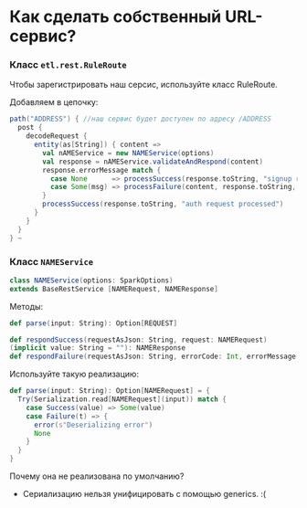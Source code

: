 # Как сделать собственный URL-сервис?

### Класс `etl.rest.RuleRoute`

Чтобы зарегистрировать наш серсис, используйте класс RuleRoute.

Добавляем в цепочку:

```scala
path("ADDRESS") { //наш сервис будет доступен по адресу /ADDRESS
  post {
    decodeRequest {
      entity(as[String]) { content =>
        val nAMEService = new NAMEService(options)
        val response = nAMEService.validateAndRespond(content)
        response.errorMessage match {
          case None      => processSuccess(response.toString, "signup request processed")
          case Some(msg) => processFailure(content, response.toString, response.responseCode)
        }
        processSuccess(response.toString, "auth request processed")
      }
    }
  }
} ~
```



### Класс `NAMEService` 

```scala
class NAMEService(options: SparkOptions) 
extends BaseRestService [NAMERequest, NAMEResponse]
```


Методы:

```scala
def parse(input: String): Option[REQUEST]

def respondSuccess(requestAsJson: String, request: NAMERequest)
(implicit value: String = ""): NAMEResponse
def respondFailure(requestAsJson: String, errorCode: Int, errorMessage: String): NAMEResponse
```

Используйте такую реализацию:

```scala
def parse(input: String): Option[NAMERequest] = {
  Try(Serialization.read[NAMERequest](input)) match {
    case Success(value) => Some(value)
    case Failure(t) => {
      error(s"Deserializing error")
      None
    }
  }
}
```

Почему она не реализована по умолчанию? 

- Сериализацию нельзя унифицировать с помощью generics. :(